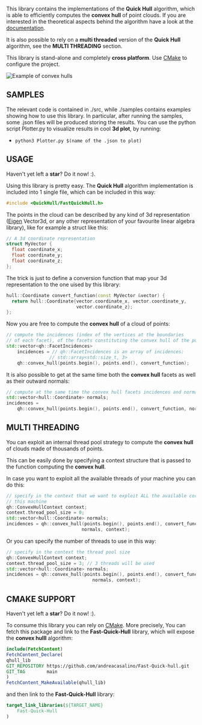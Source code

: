 This library contains the implementations of the **Quick Hull** algorithm, which is able to efficiently computes the **convex hull** of point clouds.
If you are interested in the theoretical aspects behind the algorithm have a look at the [documentation](./doc/Fast_QHull.pdf).

It is also possible to rely on a **multi threaded** version of the **Quick Hull** algorithm, see the **MULTI THREADING** section.

This library is stand-alone and completely **cross platform**. Use [CMake](https://cmake.org) to configure the project.

![Example of convex hulls](https://github.com/andreacasalino/Fast-Quick-hull/blob/master/CH.png)

## SAMPLES

The relevant code is contained in ./src, while ./samples contains examples showing how to use this library.
In particular, after running the samples, some .json files will be produced storing the results.
You can use the python script Plotter.py to visualize results in cool **3d plot**, by running:

 * `python3 Plotter.py $(name of the .json to plot)`

## USAGE

Haven't yet left a **star**? Do it now! :).

Using this library is pretty easy. The **Quick Hull** algorithm implementation is included into 1 single file, which can be included in this way:
```cpp
#include <QuickHull/FastQuickHull.h>
```

The points in the cloud can be described by any kind of 3d representation ([Eigen](https://eigen.tuxfamily.org/index.php?title=Main_Page) Vector3d, or any other representation of your favourite linear algebra library), like for example a struct like this:
```cpp
// A 3d coordinate representation
struct MyVector {
  float coordinate_x;
  float coordinate_y;
  float coordinate_z;
};
```

The trick is just to define a conversion function that map your 3d representation to the one uised by this library:
```cpp
hull::Coordinate convert_function(const MyVector &vector) {
  return hull::Coordinate{vector.coordinate_x, vector.coordinate_y,
                          vector.coordinate_z};
};
```

Now you are free to compute the **convex hull** of a cloud of points:
```cpp
// compute the incidences (index of the vertices at the boundaries
// of each facet), of the facets constituting the convex hull of the points
std::vector<qh::FacetIncidences>
    incidences = // qh::FacetIncidences is an array of incidences:
                // std::array<std::size_t, 3>
    qh::convex_hull(points.begin(), points.end(), convert_function);
```

It is also possible to get at the same time both the **convex hull** facets as well as their outward normals:
```cpp
// compute at the same time the convex hull facets incidences and normals
std::vector<hull::Coordinate> normals;
incidences =
    qh::convex_hull(points.begin(), points.end(), convert_function, normals);
```

## MULTI THREADING

You can exploit an internal thread pool strategy to compute the **convex hull** of clouds made of thousands of points. 

This can be easily done by specifying a context structure that is passed to the function computing the **convex hull**.

In case you want to exploit all the available threads of your machine you can do this:
```cpp
// specify in the context that we want to exploit ALL the available cores of
// this machine
qh::ConvexHullContext context;
context.thread_pool_size = 0;
std::vector<hull::Coordinate> normals;
incidences = qh::convex_hull(points.begin(), points.end(), convert_function,
                            normals, context);
```

Or you can specify the number of threads to use in this way:
```cpp
// specify in the context the thread pool size
qh::ConvexHullContext context;
context.thread_pool_size = 3; // 3 threads will be used
std::vector<hull::Coordinate> normals;
incidences = qh::convex_hull(points.begin(), points.end(), convert_function,
                                normals, context);
```

## CMAKE SUPPORT

Haven't yet left a **star**? Do it now! :).
   
To consume this library you can rely on [CMake](https://cmake.org).
More precisely, You can fetch this package and link to the **Fast-Quick-Hull** library, which will expose the **convex hulll** algorithm:

```cmake
include(FetchContent)
FetchContent_Declare(
qhull_lib
GIT_REPOSITORY https://github.com/andreacasalino/Fast-Quick-hull.git
GIT_TAG        main
)
FetchContent_MakeAvailable(qhull_lib)
```
and then link to the **Fast-Quick-Hull** library:

```cmake
target_link_libraries(${TARGET_NAME}
    Fast-Quick-Hull
)
```
